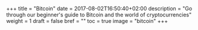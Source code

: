 +++
title = "Bitcoin"
date = 2017-08-02T16:50:40+02:00
description = "Go through our beginner's guide to Bitcoin and the world of cryptocurrencies"
weight = 1
draft = false
bref = ""
toc = true
image = "bitcoin"
+++
